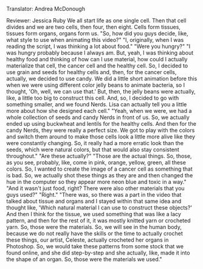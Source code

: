 

Translator: Andrea McDonough

Reviewer: Jessica Ruby
We all start life as one single cell.
Then that cell divides and we are two cells,
then four,
then eight.
Cells form tissues,
tissues form organs,
organs form us.
&quot;So, how did you guys decide, like,
what style to use when animating this video?&quot;
&quot;I, originally, when I was reading the script,
I was thinking a lot about food.&quot;
&quot;Were you hungry?&quot;
&quot;I was hungry probably because I always am.
But, yeah, I was thinking about healthy food
and thinking of how can I use material,
how could I actually materialize that cell,
the cancer cell and the healthy cell.
So, I decided to use grain and seeds for healthy cells
and, then, for the cancer cells, actually,
we decided to use candy.
We did a little short animation before this
when we were using different color jelly beans
to animate bacteria,
so I thought, &#39;Oh, well, we can use that.&#39;
But, then, the jelly beans were actually, like,
a little too big to construct this cell.
And, so, I decided to go with something smaller,
and we found Nerds.
Lisa can actually tell you a little more about
how she designed each cell.&quot;
&quot;Yeah, when we were, we had a whole collection
of seeds and candy Nerds in front of us.
So, we actually ended up using
buckwheat and lentils for the healthy cells.
And then for the candy Nerds,
they were really a perfect size.
We got to play with the colors
and switch them around to make those cells
look a little more alive like they were constantly changing.
So, it really had a more erratic look
than the seeds, which were natural colors,
but that would also stay consistent throughout.&quot;
&quot;Are these actually?&quot;
&quot;Those are the actual things.
So, those, as you see, probably, like, come in
pink, orange, yellow, green, all these colors.
So, I wanted to create the image of a cancer cell
as something that is bad.
So, we actually shot these things as they are
and then changed the hue in the computer
so they appear more neon blue and toxic in a way.&quot;
&quot;And it wasn&#39;t just food, right?
There were also other materials that you guys used?&quot;
&quot;Right.&quot;
&quot;There was, so there was a part in the video
that talked about tissue and organs
and I stayed within that same idea
and thought like, &#39;Which natural material I can use
to construct these objects?&#39;
And then I think for the tissue,
we used something that was like a lacy pattern,
and then for the rest of it,
it was mostly knitted yarn
or crocheted yarn.
So, those were the materials.
So, we will see in the human body,
because we do not really have the skills or the time
to actually crochet these things,
our artist, Celeste, actually crocheted her organs
in Photoshop.
So, we would take these patterns from some stock
that we found online,
and she did step-by-step
and she actually, like, made it into the shape of an organ.
So, those were the materials we used.&quot;
